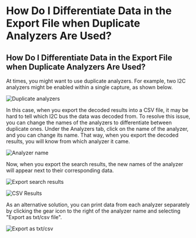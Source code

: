 # How Do I Differentiate Data in the Export File when Duplicate Analyzers Are Used?

## How Do I Differentiate Data in the Export File when Duplicate Analyzers Are Used?

At times, you might want to use duplicate analyzers. For example, two I2C analyzers might be enabled within a single capture, as shown below.

![Duplicate analyzers](https://trello-attachments.s3.amazonaws.com/55f0a61a10f9f592573a4205/5931def5dd8c0584df677907/8579c2783b030636e5199c431ccd6cec/duplicate_analyzers.png)

In this case, when you export the decoded results into a CSV file, it may be hard to tell which I2C bus the data was decoded from. To resolve this issue, you can change the names of the analyzers to differentiate between duplicate ones. Under the Analyzers tab, click on the name of the analyzer, and you can change its name. That way, when you export the decoded results, you will know from which analyzer it came.

![Analyzer name](https://trello-attachments.s3.amazonaws.com/55f0a61a10f9f592573a4205/5931def5dd8c0584df677907/4acfea382ec367719b09b7ae22950543/change_analyzer_name.png)

Now, when you export the search results, the new names of the analyzer will appear next to their corresponding data.

![Export search results](https://trello-attachments.s3.amazonaws.com/55f0a61a10f9f592573a4205/5931def5dd8c0584df677907/56ba1a78306b28b92515d54cf0ee4c40/export_search_results.png)

![CSV Results](https://trello-attachments.s3.amazonaws.com/55f0a61a10f9f592573a4205/5931def5dd8c0584df677907/4e4ad27479de54a7ac2bb0dd03411643/export_results.png)

As an alternative solution, you can print data from each analyzer separately by clicking the gear icon to the right of the analyzer name and selecting "Export as txt/csv file".

![Export as txt/csv](https://trello-attachments.s3.amazonaws.com/55f0a61a10f9f592573a4205/5931def5dd8c0584df677907/bded24f8130e46671c704fd618bd170d/export-analyzer-csv.png)

